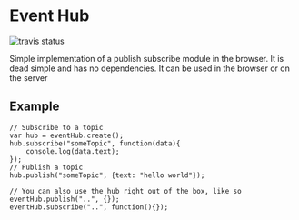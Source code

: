 Event Hub 
============

[![travis status](https://api.travis-ci.org/finn-no/eventhub.png)](https://travis-ci.org/finn-no/eventhub)

Simple implementation of a publish subscribe module in the browser. It is dead simple and has no dependencies. It can be used in the browser or on the server


## Example

	// Subscribe to a topic
	var hub = eventHub.create();
	hub.subscribe("someTopic", function(data){
		console.log(data.text);
	});
	// Publish a topic
	hub.publish("someTopic", {text: "hello world"});

	// You can also use the hub right out of the box, like so
	eventHub.publish("..", {});
	eventHub.subscribe("..", function(){});
